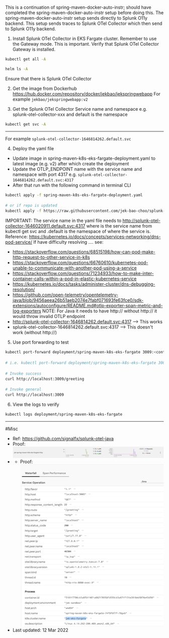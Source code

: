 This is a continuation of spring-maven-docker-auto-instr; should have completed the spring-maven-docker-auto-instr setup before doing this.
The spring-maven-docker-auto-instr setup sends directly to Splunk O11y backend.
This setup sends traces to Splunk OTel Collector which then send to Splunk O11y backend.

1. Install Splunk OTel Collector in EKS Fargate cluster.
Remember to use the Gateway mode. This is important.
Verify that Splunk OTel Collector Gateway is installed. 
```bash
kubectl get all -A
```

```bash
helm ls -A
```
Ensure that there is  Splunk OTel Collector

2. Get the image from Dockerhub https://hub.docker.com/repository/docker/jekbao/jekspringwebapp
For example `jekbao/jekspringwebapp:v2`

3. Get the Splunk OTel Collector Service name and namespace e.g. splunk-otel-collector-xxx and default is the namespace
```bash
kubectl get svc -A
```
---
For example `splunk-otel-collector-1646814262.default.svc`

4. Deploy the yaml file
- Update image in spring-maven-k8s-eks-fargate-deployment.yaml to latest image (e.g. v2) after which create the deployment 
- Update the OTLP_ENDPOINT name with the service name and namespace with port 4317 e.g. `splunk-otel-collector-1646814262.default.svc:4317`
- After that run with the following  command in terminal CLI
```bash
kubectl apply -f spring-maven-k8s-eks-fargate-deployment.yaml

# or if repo is updated
kubectl apply -f https://raw.githubusercontent.com/jek-bao-choo/splunk-otel-example/main/apm-java/spring-maven-k8s-eks-fargate-auto-instr/spring-maven-k8s-eks-fargate-deployment.yaml
```
IMPORTANT: The service name in the yaml file needs to http://splunk-otel-collector-1646020911.default.svc:4317 where is the service name from kubectl get svc and .default is the namespace of where the service is.
Reference: https://kubernetes.io/docs/concepts/services-networking/dns-pod-service/
If have difficulty resolving <svc>.<namespace>... see: 
- https://stackoverflow.com/questions/68515198/how-can-pod-make-http-request-to-other-service-in-k8s
- https://stackoverflow.com/questions/66760610/kubernetes-pod-unable-to-communicate-with-another-pod-using-a-service
- https://stackoverflow.com/questions/71234933/how-to-make-inter-container-calls-within-a-pod-in-elastic-kubernetes-service 
- https://kubernetes.io/docs/tasks/administer-cluster/dns-debugging-resolution/ 
- https://github.com/open-telemetry/opentelemetry-java/blob/9456aeea26b51aeb2074e7fabf071693fe63fce0/sdk-extensions/autoconfigure/README.md#otlp-exporter-span-metric-and-log-exporters
NOTE: For Java it needs to have http:// 
without http:// it would throw invalid OTLP endpoint
- http://splunk-otel-collector-1646814262.default.svc:4317 --> This works
- splunk-otel-collector-1646814262.default.svc:4317 --> This doesn't work (without http://)

5. Use port forwarding to test
```bash
kubectl port-forward deployment/spring-maven-k8s-eks-fargate 3009:<containerPort>

# i.e. kubectl port-forward deployment/spring-maven-k8s-eks-fargate 3009:8080

# Invoke success
curl http://localhost:3009/greeting

# Invoke general
curl http://localhost:3009
```

6. View the logs to verify
```bash
kubectl logs deployment/spring-maven-k8s-eks-fargate
```
---

#Misc
- Ref: https://github.com/signalfx/splunk-otel-java
- Proof: ![proof](proof.png "working proof")
- - Proof: ![proof2](proof2.png "working proof")
- Last updated: 12 Mar 2022
